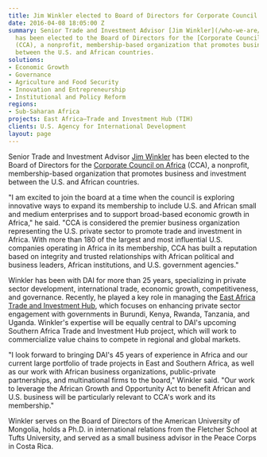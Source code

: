 ```yaml
---
title: Jim Winkler elected to Board of Directors for Corporate Council on Africa
date: 2016-04-08 18:05:00 Z
summary: Senior Trade and Investment Advisor [Jim Winkler](/who-we-are/our-team/jim-packard-winkler)
  has been elected to the Board of Directors for the [Corporate Council on Africa](http://www.africacncl.org/)
  (CCA), a nonprofit, membership-based organization that promotes business and investment
  between the U.S. and African countries.
solutions:
- Economic Growth
- Governance
- Agriculture and Food Security
- Innovation and Entrepreneurship
- Institutional and Policy Reform
regions:
- Sub-Saharan Africa
projects: East Africa—Trade and Investment Hub (TIH)
clients: U.S. Agency for International Development
layout: page
---
```


Senior Trade and Investment Advisor [Jim Winkler][1] has been elected to the Board of Directors for the [Corporate Council on Africa][2] (CCA), a nonprofit, membership-based organization that promotes business and investment between the U.S. and African countries.

"I am excited to join the board at a time when the council is exploring innovative ways to expand its membership to include U.S. and African small and medium enterprises and to support broad-based economic growth in Africa," he said. "CCA is considered the premier business organization representing the U.S. private sector to promote trade and investment in Africa. With more than 180 of the largest and most influential U.S. companies operating in Africa in its membership, CCA has built a reputation based on integrity and trusted relationships with African political and business leaders, African institutions, and U.S. government agencies."

Winkler has been with DAI for more than 25 years, specializing in private sector development, international trade, economic growth, competitiveness, and governance. Recently, he played a key role in managing the [East Africa Trade and Investment Hub][3], which focuses on enhancing private sector engagement with governments in Burundi, Kenya, Rwanda, Tanzania, and Uganda. Winkler's expertise will be equally central to DAI's upcoming Southern Africa Trade and Investment Hub project, which will work to commercialize value chains to compete in regional and global markets.

"I look forward to bringing DAI's 45 years of experience in Africa and our current large portfolio of trade projects in East and Southern Africa, as well as our work with African business organizations, public-private partnerships, and multinational firms to the board," Winkler said. "Our work to leverage the African Growth and Opportunity Act to benefit African and U.S. business will be particularly relevant to CCA's work and its membership."

Winkler serves on the Board of Directors of the American University of Mongolia, holds a Ph.D. in international relations from the Fletcher School at Tufts University, and served as a small business advisor in the Peace Corps in Costa Rica.

[1]: /who-we-are/our-team/jim-packard-winkler
[2]: http://www.africacncl.org/
[3]: /our-work/projects/east-africa-trade-and-investment-hub-tih
